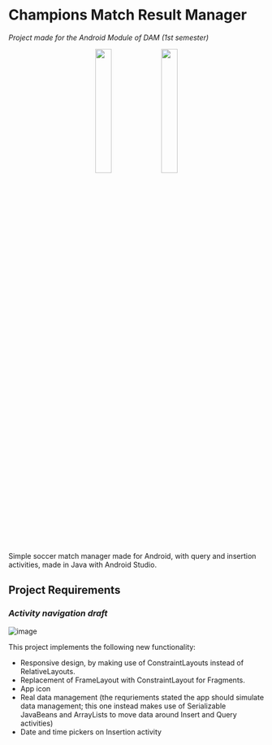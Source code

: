 # Champions Match Result Manager
_Project made for the Android Module of DAM (1st semester)_

<p align="center">
  <img width="25%" src="https://user-images.githubusercontent.com/66980937/205494162-d52be4ef-5533-49de-a64c-749dd0bd7d95.png"></img>
  <img width="25%" src="https://user-images.githubusercontent.com/66980937/205494105-90e9aee9-4811-4e6b-8fde-96cce19e9a4e.png"></img>
</p>

<p>Simple soccer match manager made for Android, with query and insertion activities, made in Java with Android Studio.</p>

## Project Requirements

### _Activity navigation draft_

![image](https://user-images.githubusercontent.com/66980937/205493802-95b5b9e9-ecb6-4759-863d-41417fc283d4.png)

This project implements the following new functionality:

- Responsive design, by making use of ConstraintLayouts instead of RelativeLayouts.
- Replacement of FrameLayout with ConstraintLayout for Fragments.
- App icon
- Real data management (the requriements stated the app should simulate data management; this one instead makes use of Serializable JavaBeans and ArrayLists to move data around Insert and Query activities)
- Date and time pickers on Insertion activity

